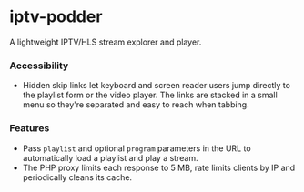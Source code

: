 # iptv-podder
A lightweight IPTV/HLS stream explorer and player.

### Accessibility
- Hidden skip links let keyboard and screen reader users jump directly to the playlist form or the video player. The links are stacked in a small menu so they're separated and easy to reach when tabbing.

### Features
- Pass `playlist` and optional `program` parameters in the URL to automatically load a playlist and play a stream.
- The PHP proxy limits each response to 5 MB, rate limits clients by IP and
  periodically cleans its cache.
